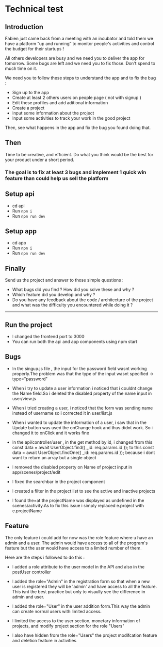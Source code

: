 # Technical test

## Introduction

Fabien just came back from a meeting with an incubator and told them we have a platform “up and running” to monitor people's activities and control the budget for their startups !

All others developers are busy and we need you to deliver the app for tomorrow.
Some bugs are left and we need you to fix those. Don't spend to much time on it.

We need you to follow these steps to understand the app and to fix the bug : 
 - Sign up to the app
 - Create at least 2 others users on people page ( not with signup ) 
 - Edit these profiles and add aditional information 
 - Create a project
 - Input some information about the project
 - Input some activities to track your work in the good project
  
Then, see what happens in the app and fix the bug you found doing that.

## Then
Time to be creative, and efficient. Do what you think would be the best for your product under a short period.

### The goal is to fix at least 3 bugs and implement 1 quick win feature than could help us sell the platform

## Setup api

- cd api
- Run `npm i`
- Run `npm run dev`

## Setup app

- cd app
- Run `npm i`
- Run `npm run dev`

## Finally

Send us the project and answer to those simple questions : 
- What bugs did you find ? How did you solve these and why ? 
- Which feature did you develop and why ? 
- Do you have any feedback about the code / architecture of the project and what was the difficulty you encountered while doing it ? 

____________________________________________________________________________________________________________________
## Run the project
- I changed the frontend port to 3000
- You can run both the api and app components using npm start
## Bugs
- In the singup.js file , the input for the password field wasnt working properly.The problem was that the type of the input wasnt specified -> type="password"

- When i try to update a user information i noticed that i couldnt change the Name field.So i deleted the disabled property of the name input in user/view.js

- When i tried creating a user, i noticed that the form was sending name instead of username so i corrected it in user/list.js

- When i wanted to update the information of a user, i saw that in the Update button was used the onChange hook and thus didnt work. So i changed it to onClick and it works fine

- In the api/controller/user , in the get method by id, i changed from this     const data = await UserObject.find({ _id: req.params.id });
 to this     const data = await UserObject.findOne({ _id: req.params.id });
because i dont want to return an array but a single object

- I removed the disabled property on Name of project input in app/scenes/project/edit

- I fixed the searchbar in the project component

- I created a filter in the project list to see the active and inactive projects
- I found the=at the projectName was displayed as undefined in the scenes/activity.As to fix this issue i simply replaced e.project with e.projectName

## Feature

The only feature i could add for now was the role feature where u have an admin and a user.
The admin would have access to all of the program's feature but the user would have access to a limited number of them.

Here are the steps i followed to do this :

- I added a role attribute to the user model in the API and also in the postUser controller
- I added the role="Admin" in the registration form so that when a new user is registered they will be 'admin' and have access to all the feature. 
This isnt the best practice but only to visaully see the difference in admin and user.

- I added the role="User" in the user addition form.This way the admin can create normal users with limited access.

- I limited the access to the user section, monetary information of projects, and modify project section for the role "Users"

- I also have hidden from the role="Users" the project modifcation feature and deletion feature in activities.
